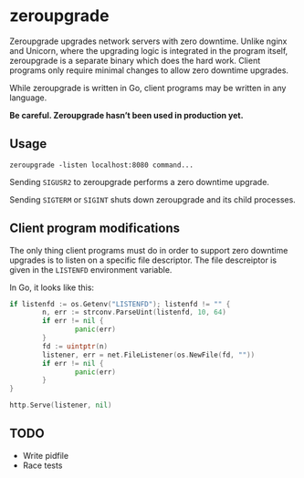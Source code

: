 # zeroupgrade

Zeroupgrade upgrades network servers with zero downtime. Unlike nginx
and Unicorn, where the upgrading logic is integrated in the program
itself, zeroupgrade is a separate binary which does the hard work.
Client programs only require minimal changes to allow zero downtime
upgrades.

While zeroupgrade is written in Go, client programs may be written
in any language.

**Be careful. Zeroupgrade hasn’t been used in production yet.**

## Usage

    zeroupgrade -listen localhost:8080 command...

Sending `SIGUSR2` to zeroupgrade performs a zero downtime upgrade.

Sending `SIGTERM` or `SIGINT` shuts down zeroupgrade and its
child processes.

## Client program modifications

The only thing client programs must do in order to support zero
downtime upgrades is to listen on a specific file descriptor.
The file descreiptor is given in the `LISTENFD` environment variable.

In Go, it looks like this:

```go
if listenfd := os.Getenv("LISTENFD"); listenfd != "" {
        n, err := strconv.ParseUint(listenfd, 10, 64)
        if err != nil {
                panic(err)
        }
        fd := uintptr(n)
        listener, err = net.FileListener(os.NewFile(fd, ""))
        if err != nil {
                panic(err)
        }
}

http.Serve(listener, nil)
```

## TODO

- Write pidfile
- Race tests
